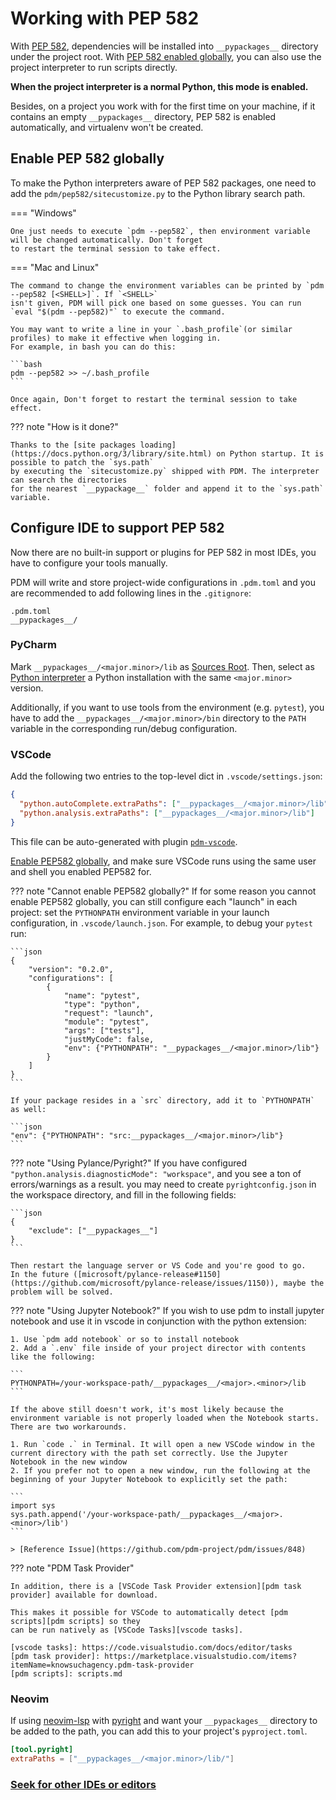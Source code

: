 # Working with PEP 582


With [PEP 582](https://www.python.org/dev/peps/pep-0582/), dependencies will be installed into `__pypackages__` directory under the project root. With [PEP 582 enabled globally](#enable-pep-582-globally), you can also use the project interpreter to run scripts directly.

**When the project interpreter is a normal Python, this mode is enabled.**

Besides, on a project you work with for the first time on your machine, if it contains an empty `__pypackages__` directory, PEP 582 is enabled automatically, and virtualenv won't be created.

## Enable PEP 582 globally

To make the Python interpreters aware of PEP 582 packages, one need to add the `pdm/pep582/sitecustomize.py`
to the Python library search path.

=== "Windows"

    One just needs to execute `pdm --pep582`, then environment variable will be changed automatically. Don't forget
    to restart the terminal session to take effect.

=== "Mac and Linux"

    The command to change the environment variables can be printed by `pdm --pep582 [<SHELL>]`. If `<SHELL>`
    isn't given, PDM will pick one based on some guesses. You can run `eval "$(pdm --pep582)"` to execute the command.

    You may want to write a line in your `.bash_profile`(or similar profiles) to make it effective when logging in.
    For example, in bash you can do this:

    ```bash
    pdm --pep582 >> ~/.bash_profile
    ```

    Once again, Don't forget to restart the terminal session to take effect.

??? note "How is it done?"

    Thanks to the [site packages loading](https://docs.python.org/3/library/site.html) on Python startup. It is possible to patch the `sys.path`
    by executing the `sitecustomize.py` shipped with PDM. The interpreter can search the directories
    for the nearest `__pypackage__` folder and append it to the `sys.path` variable.

## Configure IDE to support PEP 582

Now there are no built-in support or plugins for PEP 582 in most IDEs, you have to configure your tools manually.

PDM will write and store project-wide configurations in `.pdm.toml` and you are recommended to add following lines
in the `.gitignore`:

```
.pdm.toml
__pypackages__/
```

### PyCharm

Mark `__pypackages__/<major.minor>/lib` as [Sources Root](https://www.jetbrains.com/help/pycharm/configuring-project-structure.html#mark-dir-project-view).
Then, select as [Python interpreter](https://www.jetbrains.com/help/pycharm/configuring-python-interpreter.html#interpreter) a Python installation with the same `<major.minor>` version.

Additionally, if you want to use tools from the environment (e.g. `pytest`), you have to add the
`__pypackages__/<major.minor>/bin` directory to the `PATH` variable in the corresponding
run/debug configuration.

### VSCode

Add the following two entries to the top-level dict in `.vscode/settings.json`:

```json
{
  "python.autoComplete.extraPaths": ["__pypackages__/<major.minor>/lib"],
  "python.analysis.extraPaths": ["__pypackages__/<major.minor>/lib"]
}
```

This file can be auto-generated with plugin [`pdm-vscode`](https://github.com/frostming/pdm-vscode).

[Enable PEP582 globally](#enable-pep-582-globally),
and make sure VSCode runs using the same user and shell you enabled PEP582 for.

??? note "Cannot enable PEP582 globally?"
    If for some reason you cannot enable PEP582 globally, you can still configure each "launch" in each project:
    set the `PYTHONPATH` environment variable in your launch configuration, in `.vscode/launch.json`.
    For example, to debug your `pytest` run:

    ```json
    {
        "version": "0.2.0",
        "configurations": [
            {
                "name": "pytest",
                "type": "python",
                "request": "launch",
                "module": "pytest",
                "args": ["tests"],
                "justMyCode": false,
                "env": {"PYTHONPATH": "__pypackages__/<major.minor>/lib"}
            }
        ]
    }
    ```

    If your package resides in a `src` directory, add it to `PYTHONPATH` as well:

    ```json
    "env": {"PYTHONPATH": "src:__pypackages__/<major.minor>/lib"}
    ```

??? note "Using Pylance/Pyright?"
    If you have configured `"python.analysis.diagnosticMode": "workspace"`,
    and you see a ton of errors/warnings as a result.
    you may need to create `pyrightconfig.json` in the workspace directory, and fill in the following fields:

    ```json
    {
        "exclude": ["__pypackages__"]
    }
    ```

    Then restart the language server or VS Code and you're good to go.
    In the future ([microsoft/pylance-release#1150](https://github.com/microsoft/pylance-release/issues/1150)), maybe the problem will be solved.

??? note "Using Jupyter Notebook?"
    If you wish to use pdm to install jupyter notebook and use it in vscode in conjunction with the python extension:

    1. Use `pdm add notebook` or so to install notebook
    2. Add a `.env` file inside of your project director with contents like the following:

    ```
    PYTHONPATH=/your-workspace-path/__pypackages__/<major>.<minor>/lib
    ```

    If the above still doesn't work, it's most likely because the environment variable is not properly loaded when the Notebook starts. There are two workarounds.

    1. Run `code .` in Terminal. It will open a new VSCode window in the current directory with the path set correctly. Use the Jupyter Notebook in the new window
    2. If you prefer not to open a new window, run the following at the beginning of your Jupyter Notebook to explicitly set the path:

    ```
    import sys
    sys.path.append('/your-workspace-path/__pypackages__/<major>.<minor>/lib')
    ```

    > [Reference Issue](https://github.com/pdm-project/pdm/issues/848)

??? note "PDM Task Provider"

    In addition, there is a [VSCode Task Provider extension][pdm task provider] available for download.

    This makes it possible for VSCode to automatically detect [pdm scripts][pdm scripts] so they
    can be run natively as [VSCode Tasks][vscode tasks].

    [vscode tasks]: https://code.visualstudio.com/docs/editor/tasks
    [pdm task provider]: https://marketplace.visualstudio.com/items?itemName=knowsuchagency.pdm-task-provider
    [pdm scripts]: scripts.md

### Neovim

If using [neovim-lsp](https://github.com/neovim/nvim-lspconfig) with
[pyright](https://github.com/Microsoft/pyright) and want your
`__pypackages__` directory to be added to the path, you can add this to your
project's `pyproject.toml`.

```toml
[tool.pyright]
extraPaths = ["__pypackages__/<major.minor>/lib/"]
```

### [Seek for other IDEs or editors](advanced.md#integrate-with-other-ide-or-editors)
